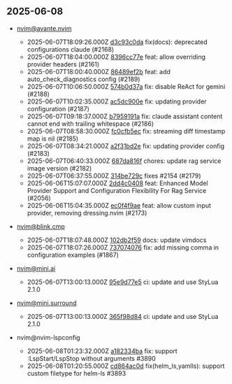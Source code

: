 ## 2025-06-08

* nvim@avante.nvim
  - 2025-06-07T18:09:26.000Z [d3c93c0da](https://github.com/yetone/avante.nvim/commit/d3c93c0dabb4311d0af30940726fb0bff30a9676) fix(docs): deprecated configurations claude (#2168)
  - 2025-06-07T18:04:00.000Z [8396cc77e](https://github.com/yetone/avante.nvim/commit/8396cc77e46f21c33bb20fe8cfc391f7f88ba266) feat: allow overriding provider headers (#2161)
  - 2025-06-07T18:00:40.000Z [86489ef2b](https://github.com/yetone/avante.nvim/commit/86489ef2bef35881d3761e84e88447db28f2dcc3) feat: add auto_check_diagnostics config (#2189)
  - 2025-06-07T10:06:50.000Z [574b0d37a](https://github.com/yetone/avante.nvim/commit/574b0d37a32fcaf7ade1f76422ac4c8793af0301) fix: disable ReAct for gemini (#2188)
  - 2025-06-07T10:02:35.000Z [ac5dc900e](https://github.com/yetone/avante.nvim/commit/ac5dc900ebfb0f5f14075c3ed49664098b8c6f3d) fix: updating provider configuration (#2187)
  - 2025-06-07T09:18:37.000Z [b7959191a](https://github.com/yetone/avante.nvim/commit/b7959191a33d3736a4a807e9610aadba51264627) fix: claude assistant content cannot end with trailing whitespace (#2186)
  - 2025-06-07T08:58:30.000Z [fc0cfb5ec](https://github.com/yetone/avante.nvim/commit/fc0cfb5ec68695e1decc369d10702b282dcdf579) fix: streaming diff timestamp map is nil (#2185)
  - 2025-06-07T08:34:21.000Z [a2f31bd2e](https://github.com/yetone/avante.nvim/commit/a2f31bd2e24dda192f90918f585524c81aeb4c41) fix: updating provider config (#2183)
  - 2025-06-07T06:40:33.000Z [687da816f](https://github.com/yetone/avante.nvim/commit/687da816f9088b3c803d62ea7f5a14302552ff88) chores: update rag service image version (#2182)
  - 2025-06-07T06:37:55.000Z [314be729c](https://github.com/yetone/avante.nvim/commit/314be729cf35ca0238a7c9a7dc394ea0b75465a3) fixes #2154 (#2179)
  - 2025-06-06T15:07:07.000Z [2dd4c0408](https://github.com/yetone/avante.nvim/commit/2dd4c040880b271861369b361489a2d418d42648) feat: Enhanced Model Provider Support and Configuration Flexibility For Rag Service (#2056)
  - 2025-06-06T15:04:35.000Z [ec0f4f9ae](https://github.com/yetone/avante.nvim/commit/ec0f4f9ae0d2acd66f3ae66790b062cb5ff15535) feat: allow custom input provider, removing dressing.nvim (#2173)

* nvim@blink.cmp
  - 2025-06-07T18:07:48.000Z [102db2f59](https://github.com/Saghen/blink.cmp/commit/102db2f5996a46818661845cf283484870b60450) docs: update vimdocs
  - 2025-06-07T18:07:26.000Z [737074076](https://github.com/Saghen/blink.cmp/commit/737074076292442ac48b2b303bbae6dfbe8f6f4a) fix: add missing comma in configuration examples (#1867)

* nvim@mini.ai
  - 2025-06-07T13:00:13.000Z [95e9d77e5](https://github.com/echasnovski/mini.ai/commit/95e9d77e58bdf633c4d0c6b8c72892dd10eada51) ci: update and use StyLua 2.1.0

* nvim@mini.surround
  - 2025-06-07T13:00:13.000Z [365f98d84](https://github.com/echasnovski/mini.surround/commit/365f98d842face0876e95f05d6e48fbfcc08e351) ci: update and use StyLua 2.1.0

* nvim@nvim-lspconfig
  - 2025-06-08T01:23:32.000Z [a182334ba](https://github.com/neovim/nvim-lspconfig/commit/a182334ba933e58240c2c45e6ae2d9c7ae313e00) fix: support :LspStart/LspStop without arguments #3890
  - 2025-06-08T01:20:55.000Z [cd864ac0d](https://github.com/neovim/nvim-lspconfig/commit/cd864ac0d4f253602fb176772389a4eeb16f8a57) fix(helm_ls,yamlls): support custom filetype for helm-ls #3893